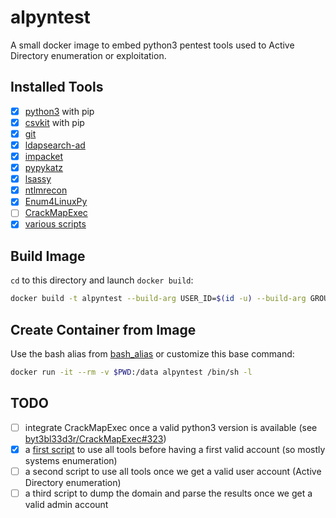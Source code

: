 # alpyntest

A small docker image to embed python3 pentest tools used to Active Directory enumeration or exploitation.

## Installed Tools

* [x] [python3](https://pkgs.alpinelinux.org/package/edge/main/x86/python3) with pip
* [x] [csvkit](https://pkgs.alpinelinux.org/package/edge/main/x86/python3) with pip
* [x] [git](https://pkgs.alpinelinux.org/package/edge/main/x86/git)
* [x] [ldapsearch-ad](https://github.com/yaap7/ldapsearch-ad)
* [x] [impacket](https://github.com/SecureAuthCorp/impacket)
* [x] [pypykatz](https://github.com/skelsec/pypykatz)
* [x] [lsassy](https://github.com/Hackndo/lsassy)
* [x] [ntlmrecon](https://github.com/sachinkamath/ntlmrecon)
* [x] [Enum4LinuxPy](https://github.com/0v3rride/Enum4LinuxPy)
* [ ] [CrackMapExec](https://github.com/byt3bl33d3r/CrackMapExec)
* [x] [various scripts](https://github.com/yaap7/miSCripts/tree/master/tiny_scripts)

## Build Image

`cd` to this directory and launch `docker build`:

``` bash
docker build -t alpyntest --build-arg USER_ID=$(id -u) --build-arg GROUP_ID=$(id -g) .
```

## Create Container from Image

Use the bash alias from [bash_alias](bash_alias) or customize this base command:

``` bash
docker run -it --rm -v $PWD:/data alpyntest /bin/sh -l
```

## TODO

* [ ] integrate CrackMapExec once a valid python3 version is available (see [byt3bl33d3r/CrackMapExec#323](https://github.com/byt3bl33d3r/CrackMapExec/pull/323))
* [x] a [first script](discover-ip.sh) to use all tools before having a first valid account (so mostly systems enumeration)
* [ ] a second script to use all tools once we get a valid user account (Active Directory enumeration)
* [ ] a third script to dump the domain and parse the results once we get a valid admin account
